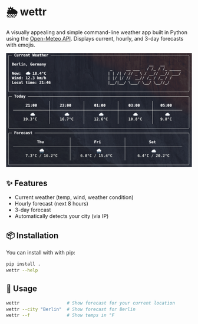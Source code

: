 # 🌦️ wettr

A visually appealing and simple command-line weather app built in Python using the [Open-Meteo API](https://open-meteo.com/). Displays current, hourly, and 3-day forecasts with emojis.

<p align="center">
  <img src="docs/Screenshot.png" alt="screenshot" width="800"/>
</p>


## ✨ Features

- Current weather (temp, wind, weather condition)
- Hourly forecast (next 8 hours)
- 3-day forecast
- Automatically detects your city (via IP)

## 📦 Installation

You can install with with pip:

```bash
pip install .
wettr --help
```

## 🚀 Usage

```bash
wettr                  # Show forecast for your current location
wettr --city "Berlin"  # Show forecast for Berlin
wettr --f              # Show temps in °F
```
